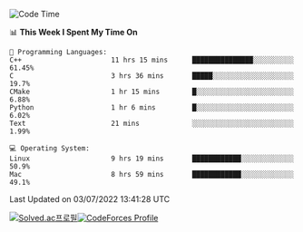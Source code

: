 
<!--START_SECTION:waka-->
![Code Time](http://img.shields.io/badge/Code%20Time-0%20secs-blue)

📊 **This Week I Spent My Time On** 

```text
💬 Programming Languages: 
C++                      11 hrs 15 mins      ███████████████░░░░░░░░░░   61.45% 
C                        3 hrs 36 mins       █████░░░░░░░░░░░░░░░░░░░░   19.7% 
CMake                    1 hr 15 mins        █░░░░░░░░░░░░░░░░░░░░░░░░   6.88% 
Python                   1 hr 6 mins         █░░░░░░░░░░░░░░░░░░░░░░░░   6.02% 
Text                     21 mins             ░░░░░░░░░░░░░░░░░░░░░░░░░   1.99%

💻 Operating System: 
Linux                    9 hrs 19 mins       ████████████░░░░░░░░░░░░░   50.9% 
Mac                      8 hrs 59 mins       ████████████░░░░░░░░░░░░░   49.1%

```


 Last Updated on 03/07/2022 13:41:28 UTC
<!--END_SECTION:waka-->
[![Solved.ac프로필](http://mazassumnida.wtf/api/generate_badge?boj=hckim96)](https://solved.ac/hckim96)[![CodeForces Profile](https://cf.leed.at?id=hckim96)](https://codeforces.com/profile/hckim96)
